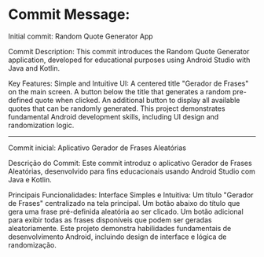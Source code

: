 # Commit Message:
Initial commit: Random Quote Generator App

Commit Description:
This commit introduces the Random Quote Generator application, developed for educational purposes using Android Studio with Java and Kotlin.

Key Features:
Simple and Intuitive UI:
A centered title "Gerador de Frases" on the main screen.
A button below the title that generates a random pre-defined quote when clicked.
An additional button to display all available quotes that can be randomly generated.
This project demonstrates fundamental Android development skills, including UI design and randomization logic.

-----------------------------------------------------------------------------------------------------------------

Commit inicial: Aplicativo Gerador de Frases Aleatórias

Descrição do Commit:
Este commit introduz o aplicativo Gerador de Frases Aleatórias, desenvolvido para fins educacionais usando Android Studio com Java e Kotlin.

Principais Funcionalidades:
Interface Simples e Intuitiva:
Um título "Gerador de Frases" centralizado na tela principal.
Um botão abaixo do título que gera uma frase pré-definida aleatória ao ser clicado.
Um botão adicional para exibir todas as frases disponíveis que podem ser geradas aleatoriamente.
Este projeto demonstra habilidades fundamentais de desenvolvimento Android, incluindo design de interface e lógica de randomização.

